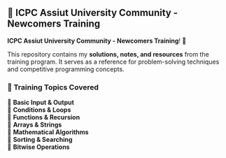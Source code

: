 ## 📌 ICPC Assiut University Community - Newcomers Training  

 **ICPC Assiut University Community - Newcomers Training**! 🚀  

This repository contains my **solutions, notes, and resources** from the training program. It serves as a reference for problem-solving techniques and competitive programming concepts.  

### 📖 Training Topics Covered  
🔹 **Basic Input & Output**  
🔹 **Conditions & Loops**  
🔹 **Functions & Recursion**  
🔹 **Arrays & Strings**  
🔹 **Mathematical Algorithms**  
🔹 **Sorting & Searching**  
🔹 **Bitwise Operations**  
